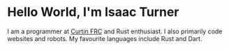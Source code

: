 # Hello World, I'm Isaac Turner

I am a programmer at [Curtin FRC](https://github.com/CurtinFRC) and Rust enthusiast. I also primarily code websites and robots. My favourite languages include Rust and Dart. 
